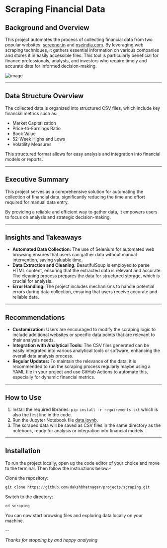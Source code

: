 # Scraping Financial Data

## Background and Overview

This project automates the process of collecting financial data from two popular websites: [screener.in](https://www.screener.in) and [nseindia.com](https://www.nseindia.com). By leveraging web scraping techniques, it gathers essential information on various companies and stores it in easily accessible files. This tool is particularly beneficial for finance professionals, analysts, and investors who require timely and accurate data for informed decision-making.

![image](https://www.billdu.com/wp-content/uploads/2021/03/Financial-data-analytics-for-SMBs.png)

---

## Data Structure Overview

The collected data is organized into structured CSV files, which include key financial metrics such as:
- Market Capitalization
- Price-to-Earnings Ratio
- Book Value
- 52-Week Highs and Lows
- Volatility Measures

This structured format allows for easy analysis and integration into financial models or reports.

---

## Executive Summary

This project serves as a comprehensive solution for automating the collection of financial data, significantly reducing the time and effort required for manual data entry. 

By providing a reliable and efficient way to gather data, it empowers users to focus on analysis and strategic decision-making.

---

## Insights and Takeaways

- **Automated Data Collection:** The use of Selenium for automated web browsing ensures that users can gather data without manual intervention, saving valuable time.
- **Data Extraction and Cleaning:** BeautifulSoup is employed to parse HTML content, ensuring that the extracted data is relevant and accurate. The cleaning process prepares the data for structured storage, which is crucial for analysis.
- **Error Handling:** The project includes mechanisms to handle potential errors during data collection, ensuring that users receive accurate and reliable data.

---

## Recommendations

- **Customization:** Users are encouraged to modify the scraping logic to include additional websites or specific data points that are relevant to their analysis needs.
- **Integration with Analytical Tools:** The CSV files generated can be easily integrated into various analytical tools or software, enhancing the overall data analysis process.
- **Regular Updates:** To maintain the relevance of the data, it is recommended to run the scraping process regularly maybe using a YAML file in your project and use GitHub Actions to automate this, especially for dynamic financial metrics.

---

## How to Use

1. Install the required libraries: `pip install -r requirements.txt` which is also the first line in the code.
2. Run the Jupyter Notebook file [data.ipynb](data.ipynb).
3. The scraped data will be saved as CSV files in the same directory as the notebook, ready for analysis or integration into financial models.

---

## Installation

To run the project locally, open up the code editor of your choice and move to the terminal. Then follow the instructions below:-

Clone the repository:

```python
git clone https://github.com/dakshbhatnagar/projects/scraping.git
```

Switch to the directory:

```python
cd scraping
```

You can now start browsing files and exploring data locally on your machine.

--

*Thanks for stopping by and happy analysing*